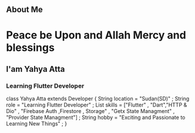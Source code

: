 ## About Me
# Peace be Upon and Allah Mercy and blessings
## I'am Yahya Atta
### Learning Flutter Developer
class Yahya Atta extends Developer {
String location = "Sudan(SD)" ;
String role = "Learning Flutter Developer" ; 
List<String> skills = ["Flutter" , "Dart","HTTP & Dio" , "Firebase Auth ,Firestore , Storage" , "Getx State Managment" , "Provider State Managment"] ; 
String hobby = "Exciting  and Passionate to Learning New Things" ; 
}
<!--
**YahyaAtta/YahyaAtta** is a ✨ _special_ ✨ repository because its `README.md` (this file) appears on your GitHub profile.

Here are some ideas to get you started:

- 🔭 I’m currently working on ...
- 🌱 I’m currently learning ...
- 👯 I’m looking to collaborate on ...
- 🤔 I’m looking for help with ...
- 💬 Ask me about ...
- 📫 How to reach me: ...
- 😄 Pronouns: ...
- ⚡ Fun fact: ...
-->
